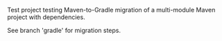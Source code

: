 Test project testing Maven-to-Gradle migration of a multi-module Maven project with dependencies.

See branch 'gradle' for migration steps.

